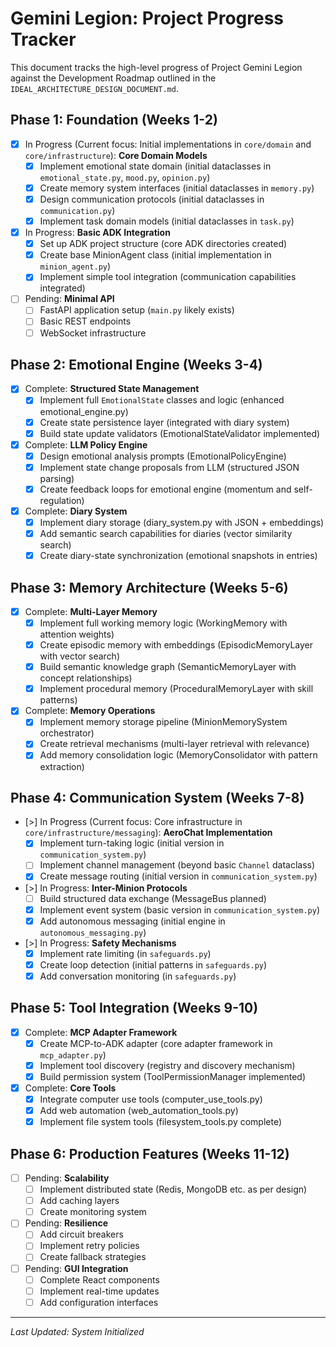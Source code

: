 # Gemini Legion: Project Progress Tracker

This document tracks the high-level progress of Project Gemini Legion against the Development Roadmap outlined in the `IDEAL_ARCHITECTURE_DESIGN_DOCUMENT.md`.

## Phase 1: Foundation (Weeks 1-2)

- [x] In Progress (Current focus: Initial implementations in `core/domain` and `core/infrastructure`): **Core Domain Models**
    - [x] Implement emotional state domain (initial dataclasses in `emotional_state.py`, `mood.py`, `opinion.py`)
    - [x] Create memory system interfaces (initial dataclasses in `memory.py`)
    - [x] Design communication protocols (initial dataclasses in `communication.py`)
    - [x] Implement task domain models (initial dataclasses in `task.py`)
- [x] In Progress: **Basic ADK Integration**
    - [x] Set up ADK project structure (core ADK directories created)
    - [x] Create base MinionAgent class (initial implementation in `minion_agent.py`)
    - [x] Implement simple tool integration (communication capabilities integrated)
- [ ] Pending: **Minimal API**
    - [ ] FastAPI application setup (`main.py` likely exists)
    - [ ] Basic REST endpoints
    - [ ] WebSocket infrastructure

## Phase 2: Emotional Engine (Weeks 3-4)

- [x] Complete: **Structured State Management**
    - [x] Implement full `EmotionalState` classes and logic (enhanced emotional_engine.py)
    - [x] Create state persistence layer (integrated with diary system)
    - [x] Build state update validators (EmotionalStateValidator implemented)
- [x] Complete: **LLM Policy Engine**
    - [x] Design emotional analysis prompts (EmotionalPolicyEngine)
    - [x] Implement state change proposals from LLM (structured JSON parsing)
    - [x] Create feedback loops for emotional engine (momentum and self-regulation)
- [x] Complete: **Diary System**
    - [x] Implement diary storage (diary_system.py with JSON + embeddings)
    - [x] Add semantic search capabilities for diaries (vector similarity search)
    - [x] Create diary-state synchronization (emotional snapshots in entries)

## Phase 3: Memory Architecture (Weeks 5-6)

- [x] Complete: **Multi-Layer Memory**
    - [x] Implement full working memory logic (WorkingMemory with attention weights)
    - [x] Create episodic memory with embeddings (EpisodicMemoryLayer with vector search)
    - [x] Build semantic knowledge graph (SemanticMemoryLayer with concept relationships)
    - [x] Implement procedural memory (ProceduralMemoryLayer with skill patterns)
- [x] Complete: **Memory Operations**
    - [x] Implement memory storage pipeline (MinionMemorySystem orchestrator)
    - [x] Create retrieval mechanisms (multi-layer retrieval with relevance)
    - [x] Add memory consolidation logic (MemoryConsolidator with pattern extraction)

## Phase 4: Communication System (Weeks 7-8)

- [>] In Progress (Current focus: Core infrastructure in `core/infrastructure/messaging`): **AeroChat Implementation**
    - [x] Implement turn-taking logic (initial version in `communication_system.py`)
    - [ ] Implement channel management (beyond basic `Channel` dataclass)
    - [x] Create message routing (initial version in `communication_system.py`)
- [>] In Progress: **Inter-Minion Protocols**
    - [ ] Build structured data exchange (MessageBus planned)
    - [x] Implement event system (basic version in `communication_system.py`)
    - [x] Add autonomous messaging (initial engine in `autonomous_messaging.py`)
- [>] In Progress: **Safety Mechanisms**
    - [x] Implement rate limiting (in `safeguards.py`)
    - [x] Create loop detection (initial patterns in `safeguards.py`)
    - [x] Add conversation monitoring (in `safeguards.py`)

## Phase 5: Tool Integration (Weeks 9-10)

- [x] Complete: **MCP Adapter Framework**
    - [x] Create MCP-to-ADK adapter (core adapter framework in `mcp_adapter.py`)
    - [x] Implement tool discovery (registry and discovery mechanism)
    - [x] Build permission system (ToolPermissionManager implemented)
- [x] Complete: **Core Tools**
    - [x] Integrate computer use tools (computer_use_tools.py)
    - [x] Add web automation (web_automation_tools.py)
    - [x] Implement file system tools (filesystem_tools.py complete)

## Phase 6: Production Features (Weeks 11-12)

- [ ] Pending: **Scalability**
    - [ ] Implement distributed state (Redis, MongoDB etc. as per design)
    - [ ] Add caching layers
    - [ ] Create monitoring system
- [ ] Pending: **Resilience**
    - [ ] Add circuit breakers
    - [ ] Implement retry policies
    - [ ] Create fallback strategies
- [ ] Pending: **GUI Integration**
    - [ ] Complete React components
    - [ ] Implement real-time updates
    - [ ] Add configuration interfaces

---
*Last Updated: System Initialized*